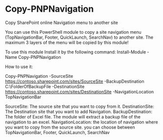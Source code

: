 # Copy-PNPNavigation
Copy SharePoint online Navigation menu to another site

You can use this PowerShell module to copy a site navigation menu (TopNavigationBar, Footer, QuickLaunch, SearchNav) to another site. 
The maximum 3 layers of the menu will be copied by this module! 

To use this module Install it by the following command: 
Install-Module -Name Copy-PNPNavigation	

How to use it: 

Copy-PNPNavigation -SourceSite https://contoso.sharepoint.com/sites/SourceSite -BackupDestination C:\FolderOfBackupFile -DestinationSite https://contoso.sharepoint.com/sites/DestinationSite -NavigationLocation TopNavigationBar

SourceSite: The source site that you want to copy from it.
DestinationSite: The Destination site that you want to add Navigation.
BackupDestination: The folder of Excel file. The module will extract a backup file of the navigation to an excel.
NavigationLocation: the location of navigation where you want to copy from the source site. you can choose between
TopNavigationBar, Footer, QuickLaunch, SearchNav
